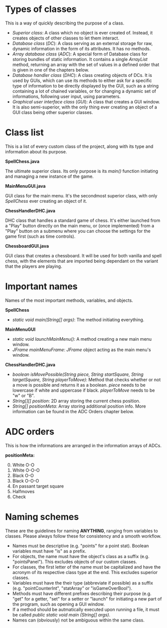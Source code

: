 # Types of classes
This is a way of quickly describing the purpose of a class.

- *Superior class*: A class which no object is ever created of. Instead, it creates objects of other classes to let them interact.
- *Database class* (*DC*): A class serving as an external storage for raw, dynamic information in the form of its attributes. It has no methods.
- *Array database class* (*ADC*): A special form of Database class for storing bundles of static information. It contains a single *ArrayList* method, returning an array with the set of values in a defined order that is given in one of the chapters below.
- *Database handler class* (*DHC*): A class creating objects of DCs. It is used by GUIs, which can use its methods to either ask for a specific type of information to be directly displayed by the GUI, such as a string containing a lot of chained variables, or for changing a dynamic set of informations, following user input, using parameters.
- *Graphical user interface class* (*GUI*): A class that creates a GUI window. It is also semi-superior, with the only thing ever creating an object of a GUI class being other superior classes.
# Class list
This is a list of every custom class of the project, along with its type and information about its purpose.

**SpellChess.java**

The ultimate superior class. Its only purpose is its *main()* function initiating and managing a new instance of the game.

**MainMenuGUI.java**

GUI class for the main menu. It's the secondmost superior class, with only *SpellChess* ever creating an object of it.

**ChessHandlerDHC.java**

DHC class that handles a standard game of chess. It's either launched from a "Play" button directly on the main menu, or (once implemented) from a "Play" button on a submenu where you can choose the settings for the game first (such as time controls).

**ChessboardGUI.java**

GUI class that creates a chessboard. It will be used for both vanilla and spell chess, with the elements that are imported being dependant on the variant that the players are playing.
# Important names
Names of the most important methods, variables, and objects.

**SpellChess**

- *static void main(String[] args)*: The method initiating everything.

**MainMenuGUI**

- *static void launchMainMenu()*: A method creating a new main menu window. 
- *JFrame mainMenuFrame*: *JFrame* object acting as the main menu's window.

**ChessHandlerDHC.java**

- *boolean isMovePossible(String piece, String startSquare, String targetSquare, String playerToMove)*: Method that checks whether or not a move is possible and returns it as a boolean. *piece* needs to be lowercase if white and uppercase if black. *playerToMove* needs to be "w" or "B".
- *String[][] position*: 2D array storing the current chess position.
- *String[] positionMeta*: Array storing additional position info. More information can be found in the ADC Orders chapter below.

# ADC orders
This is how the informations are arranged in the information arrays of ADCs.

**positionMeta:**

0. White O-O
1. White O-O-O
2. Black O-O
3. Black O-O-O
4. En passant target square
5. Halfmoves
6. Check
# Naming schemes
These are the guidelines for naming **ANYTHING**, ranging from variables to classes.
Please always follow these for consistency and a smooth workflow.

- Names must be descriptive (e.g. "points" for a point stat). Boolean variables must have "is" as a prefix.
- For objects, the name must have the object's class as a suffix (e.g. "pointsPanel"). This excludes objects of our custom classes.
- For classes, the first letter of the name must be capitalized and have the acronym of its respective class type at the end. This excludes superior classes.
- Variables must have the their type (abbreviate if possible) as a suffix (e.g. "pointCounterInt", "statArray" or "isGameOverBool").
- Methods must have different prefixes describing their purpose (e.g. "get" for a getter, "set" for a setter or "launch" for initiating a new part of the program, such as opening a GUI window.
- If a method should be autmatically executed upon running a file, it must be called *public static void main (String[] args)*.
- Names can (obviously) not be ambiguous within the same class.
